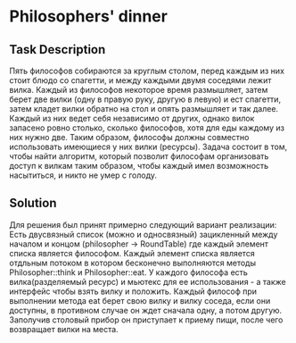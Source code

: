 # Philosophers' dinner

## Task Description

Пять философов собираются за круглым столом, перед каждым из них стоит блюдо со спагетти, и 
между каждыми двумя соседями лежит вилка. Каждый из философов некоторое время размышляет, затем берет две вилки (одну в правую руку, другую в левую) и ест спагетти, затем кладет вилки обратно на стол и опять размышляет и так далее. Каждый из них ведет себя независимо от других, однако вилок запасено ровно столько, сколько философов, хотя для еды каждому из них нужно две. Таким образом, философы должны совместно использовать имеющиеся у них вилки (ресурсы). Задача состоит в том, чтобы найти алгоритм, который позволит философам организовать доступ 
к вилкам таким образом, чтобы каждый имел возможность насытиться, и никто не умер с голоду. 

## Solution

Для решения был принят примерно следующий вариант реализации:
Есть двусвязный список (можно и односвязный) зацикленный между началом и концом (philosopher -> RoundTable) где каждый элемент списка является философом.
Каждый элемент списка является отдльным потоком в котором бесконечно выполняются методы Philosopher::think и Philosopher::eat. 
У каждого философа есть вилка(разделяемый ресурс) и мьютекс для ее использования - а также интерфейс чтобы взять вилку и положить.
Каждый философ при выполнении метода eat берет свою вилку и вилку соседа, если они доступны, в противном случае он ждет сначала одну, а потом другую.
Заполучив столовый прибор он приступает к приему пищи, после чего возвращает вилки на места.
